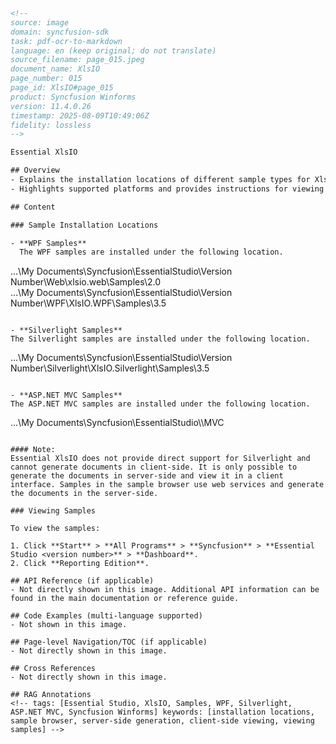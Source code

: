 ```html
<!-- 
source: image
domain: syncfusion-sdk
task: pdf-ocr-to-markdown
language: en (keep original; do not translate)
source_filename: page_015.jpeg
document_name: XlsIO
page_number: 015
page_id: XlsIO#page_015
product: Syncfusion Winforms
version: 11.4.0.26
timestamp: 2025-08-09T10:49:06Z
fidelity: lossless
-->

Essential XlsIO

## Overview
- Explains the installation locations of different sample types for XlsIO in Syncfusion Essential Studio.
- Highlights supported platforms and provides instructions for viewing the samples.

## Content

### Sample Installation Locations

- **WPF Samples**  
  The WPF samples are installed under the following location.  
  ```
  ...\\My Documents\\Syncfusion\\EssentialStudio\\Version Number\\Web\\xlsio.web\\Samples\\2.0  
  ...\\My Documents\\Syncfusion\\EssentialStudio\\Version Number\\WPF\\XlsIO.WPF\\Samples\\3.5
  ```

- **Silverlight Samples**  
  The Silverlight samples are installed under the following location.  
  ```
  ...\\My Documents\\Syncfusion\\EssentialStudio\\Version Number\\Silverlight\\XlsIO.Silverlight\\Samples\\3.5
  ```

- **ASP.NET MVC Samples**  
  The ASP.NET MVC samples are installed under the following location.  
  ```
  ...\\My Documents\\Syncfusion\\EssentialStudio\\<Version Number>\\MVC
  ```

#### Note:  
Essential XlsIO does not provide direct support for Silverlight and cannot generate documents in client-side. It is only possible to generate the documents in server-side and view it in a client interface. Samples in the sample browser use web services and generate the documents in the server-side.

### Viewing Samples

To view the samples:

1. Click **Start** > **All Programs** > **Syncfusion** > **Essential Studio <version number>** > **Dashboard**.
2. Click **Reporting Edition**.

## API Reference (if applicable)
- Not directly shown in this image. Additional API information can be found in the main documentation or reference guide.

## Code Examples (multi-language supported)
- Not shown in this image.

## Page-level Navigation/TOC (if applicable)
- Not directly shown in this image.

## Cross References
- Not directly shown in this image.

## RAG Annotations
<!-- tags: [Essential Studio, XlsIO, Samples, WPF, Silverlight, ASP.NET MVC, Syncfusion Winforms] keywords: [installation locations, sample browser, server-side generation, client-side viewing, viewing samples] -->
```